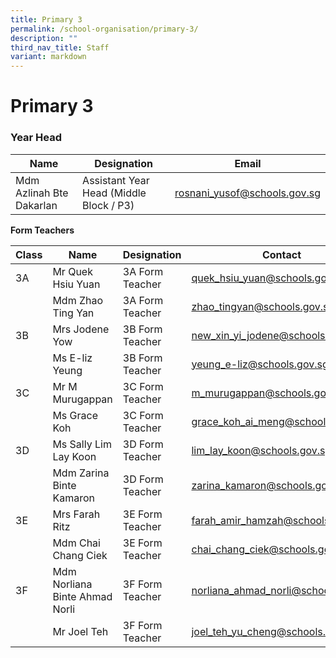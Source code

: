 ```yaml
---
title: Primary 3
permalink: /school-organisation/primary-3/
description: ""
third_nav_title: Staff
variant: markdown
---
```

# **Primary 3**

### Year Head

|Name|	Designation|	Email|
|----|----|----|
|Mdm Azlinah Bte Dakarlan	|Assistant Year Head (Middle Block / P3)|	rosnani_yusof@schools.gov.sg|


**Form Teachers**

| Class | Name | Designation | Contact | 
| -------- | -------- | -------- |-------- |
|3A	|Mr Quek Hsiu Yuan	|3A Form Teacher	|quek_hsiu_yuan@schools.gov.sg|
||Mdm Zhao Ting Yan	|3A Form Teacher	|zhao_tingyan@schools.gov.sg|
|3B	|Mrs Jodene Yow	|3B Form Teacher	|new_xin_yi_jodene@schools.gov.sg|
||Ms E-liz Yeung	|3B Form Teacher|	yeung_e-liz@schools.gov.sg|
|3C	|Mr M Murugappan|	3C Form Teacher	|m_murugappan@schools.gov.sg|
||Ms Grace Koh	|3C Form Teacher|	grace_koh_ai_meng@schools.gov.sg|
|3D|	Ms Sally Lim Lay Koon	|3D Form Teacher	|lim_lay_koon@schools.gov.sg|
||Mdm Zarina Binte Kamaron|	3D Form Teacher	|zarina_kamaron@schools.gov.sg|
|3E	|Mrs Farah Ritz	|3E Form Teacher	|farah_amir_hamzah@schools.gov.sg|
||Mdm Chai Chang Ciek|	3E Form Teacher|	chai_chang_ciek@schools.gov.sg|
|3F|	Mdm Norliana Binte Ahmad Norli	|3F Form Teacher	|norliana_ahmad_norli@schools.gov.sg|
||Mr Joel Teh|	3F Form Teacher	|joel_teh_yu_cheng@schools.gov.sg|